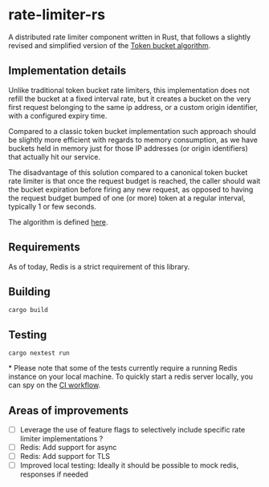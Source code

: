 # rate-limiter-rs

A distributed rate limiter component written in Rust, that follows a slightly
revised and simplified version of the [Token bucket algorithm](https://en.wikipedia.org/wiki/Token_bucket).

## Implementation details

Unlike traditional token bucket rate limiters, this implementation does not
refill the bucket at a fixed interval rate, but it creates a bucket on the
very first request belonging to the same ip address, or a custom origin
identifier, with a configured expiry time.

Compared to a classic token bucket implementation
such approach should be slightly more efficient with regards to memory
consumption, as we have buckets held in memory just for those IP addresses
(or origin identifiers) that actually hit our service.

The disadvantage of this solution compared to a canonical token bucket
rate limiter is that once the request budget is reached, the caller
should wait the bucket expiration before firing any new request, as
opposed to having the request budget bumped of one (or more) token
at a regular interval, typically 1 or few seconds.

The algorithm is defined [here](./src/lib.rs#L54).

## Requirements

As of today, Redis is a strict requirement of this library.

## Building

```shell
cargo build
```

## Testing

```shell
cargo nextest run
```

&ast; Please note that some of the tests currently require a running Redis
instance on your local machine. To quickly start a redis server locally, you
can spy on the [CI workflow](../.github/workflows/rate_limiter_rs.yml).

## Areas of improvements

- [ ] Leverage the use of feature flags to selectively include specific
rate limiter implementations ?
- [ ] Redis: Add support for async
- [ ] Redis: Add support for TLS
- [ ] Improved local testing: Ideally it should be possible to mock redis,
responses if needed
